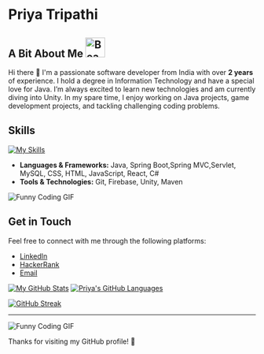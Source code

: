 # Priya Tripathi    

## A Bit About Me  <img src="https://raw.githubusercontent.com/Tarikul-Islam-Anik/Animated-Fluent-Emojis/master/Emojis/Smilies/Beaming%20Face%20with%20Smiling%20Eyes.png" alt="Beaming Face with Smiling Eyes" width="40" height="40" /> 
Hi there 👋 I'm a passionate software developer from India with over **2 years** of experience. I hold a degree in Information Technology and have a special love for Java. I’m always excited to learn new technologies and am currently diving into Unity. In my spare time, I enjoy working on Java projects, game development projects, and tackling challenging coding problems.

## Skills
[![My Skills](https://skillicons.dev/icons?i=java,mysql,css,js,html,unity,firebase,react,c#&unity=3)](https://skillicons.dev)

- **Languages & Frameworks:** Java, Spring Boot,Spring MVC,Servlet, MySQL, CSS, HTML, JavaScript, React, C#
- **Tools & Technologies:** Git, Firebase, Unity, Maven

![Funny Coding GIF](https://user-images.githubusercontent.com/74038190/212747903-e9bdf048-2dc8-41f9-b973-0e72ff07bfba.gif)

## Get in Touch

Feel free to connect with me through the following platforms:
- [LinkedIn](https://www.linkedin.com/in/priyaxtx/) 
- [HackerRank](https://www.hackerrank.com/profile/priyatripathi441)
- [Email](priyatripathi44222@gmail.com)

[![My GitHub Stats](https://github-readme-stats.vercel.app/api/?username=priyaxtx&count_private=true&theme=tokyonight&showicons=true)]()
[![Priya's GitHub Languages](https://github-readme-stats.vercel.app/api/top-langs/?username=priyaxtx&layout=compact&theme=tokyonight&card_width=380)]()

[![GitHub Streak](https://github-readme-streak-stats.herokuapp.com?user=priyaxtx&theme=tokyonight&hide_border=true&date_format=j%20M%5B%20Y%5D)](https://git.io/streak-stats)

---
![Funny Coding GIF](https://user-images.githubusercontent.com/74038190/216656993-2f7ade25-348a-4925-95a8-fba437ed9bcd.gif)

Thanks for visiting my GitHub profile! 🚀
